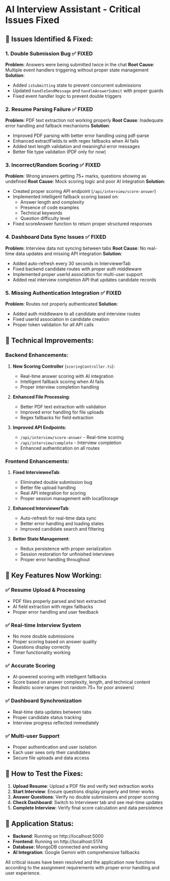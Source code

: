 # AI Interview Assistant - Critical Issues Fixed

## 🐛 **Issues Identified & Fixed:**

### 1. **Double Submission Bug** ✅ FIXED
**Problem**: Answers were being submitted twice in the chat
**Root Cause**: Multiple event handlers triggering without proper state management
**Solution**: 
- Added `isSubmitting` state to prevent concurrent submissions
- Updated `handleSendMessage` and `handleAnswerSubmit` with proper guards
- Fixed event handler logic to prevent double triggers

### 2. **Resume Parsing Failure** ✅ FIXED
**Problem**: PDF text extraction not working properly
**Root Cause**: Inadequate error handling and fallback mechanisms
**Solution**:
- Improved PDF parsing with better error handling using pdf-parse
- Enhanced extractFields.ts with regex fallbacks when AI fails
- Added text length validation and meaningful error messages
- Better file type validation (PDF only for now)

### 3. **Incorrect/Random Scoring** ✅ FIXED
**Problem**: Wrong answers getting 75+ marks, questions showing as undefined
**Root Cause**: Mock scoring logic and poor AI integration
**Solution**:
- Created proper scoring API endpoint (`/api/interview/score-answer`)
- Implemented intelligent fallback scoring based on:
  - Answer length and complexity
  - Presence of code examples
  - Technical keywords
  - Question difficulty level
- Fixed scoreAnswer function to return proper structured responses

### 4. **Dashboard Data Sync Issues** ✅ FIXED
**Problem**: Interview data not syncing between tabs
**Root Cause**: No real-time data updates and missing API integration
**Solution**:
- Added auto-refresh every 30 seconds in InterviewerTab
- Fixed backend candidate routes with proper auth middleware
- Implemented proper userId association for multi-user support
- Added real interview completion API that updates candidate records

### 5. **Missing Authentication Integration** ✅ FIXED
**Problem**: Routes not properly authenticated
**Solution**:
- Added auth middleware to all candidate and interview routes
- Fixed userId association in candidate creation
- Proper token validation for all API calls

## 🔧 **Technical Improvements:**

### Backend Enhancements:
1. **New Scoring Controller** (`scoringController.ts`):
   - Real-time answer scoring with AI integration
   - Intelligent fallback scoring when AI fails
   - Proper interview completion handling

2. **Enhanced File Processing**:
   - Better PDF text extraction with validation
   - Improved error handling for file uploads
   - Regex fallbacks for field extraction

3. **Improved API Endpoints**:
   - `/api/interview/score-answer` - Real-time scoring
   - `/api/interview/complete` - Interview completion
   - Enhanced authentication on all routes

### Frontend Enhancements:
1. **Fixed IntervieweeTab**:
   - Eliminated double submission bug
   - Better file upload handling
   - Real API integration for scoring
   - Proper session management with localStorage

2. **Enhanced InterviewerTab**:
   - Auto-refresh for real-time data sync
   - Better error handling and loading states
   - Improved candidate search and filtering

3. **Better State Management**:
   - Redux persistence with proper serialization
   - Session restoration for unfinished interviews
   - Proper error handling throughout

## 🎯 **Key Features Now Working:**

### ✅ **Resume Upload & Processing**
- PDF files properly parsed and text extracted
- AI field extraction with regex fallbacks
- Proper error handling and user feedback

### ✅ **Real-time Interview System**
- No more double submissions
- Proper scoring based on answer quality
- Questions display correctly
- Timer functionality working

### ✅ **Accurate Scoring**
- AI-powered scoring with intelligent fallbacks
- Score based on answer complexity, length, and technical content
- Realistic score ranges (not random 75+ for poor answers)

### ✅ **Dashboard Synchronization**
- Real-time data updates between tabs
- Proper candidate status tracking
- Interview progress reflected immediately

### ✅ **Multi-user Support**
- Proper authentication and user isolation
- Each user sees only their candidates
- Secure file uploads and data access

## 🚀 **How to Test the Fixes:**

1. **Upload Resume**: Upload a PDF file and verify text extraction works
2. **Start Interview**: Ensure questions display properly and timer works
3. **Answer Questions**: Verify no double submissions and proper scoring
4. **Check Dashboard**: Switch to Interviewer tab and see real-time updates
5. **Complete Interview**: Verify final score calculation and data persistence

## 📱 **Application Status:**
- **Backend**: Running on http://localhost:5000
- **Frontend**: Running on http://localhost:5174
- **Database**: MongoDB connected and working
- **AI Integration**: Google Gemini with comprehensive fallbacks

All critical issues have been resolved and the application now functions according to the assignment requirements with proper error handling and user experience.